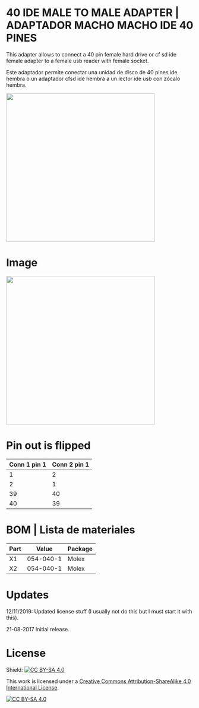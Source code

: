 # 40 IDE MALE TO MALE ADAPTER | ADAPTADOR MACHO MACHO IDE 40 PINES

This adapter allows to connect a 40 pin female hard drive or cf sd ide female adapter to a female usb reader with female socket.

Este adaptador permite conectar una unidad de disco de 40 pines ide hembra o un adaptador cfsd ide hembra a un lector ide usb con zócalo hembra.

<img src="https://github.com/arananet/44-ide-male-to-male/blob/master/images/USB2SATAIDE.B.jpg?raw=true" width="400">


# Image

<img src="https://github.com/arananet/40-ide-male-to-male/blob/master/images/image.png?raw=true" width="400">

# Pin out is flipped

| Conn 1 pin 1 | Conn 2 pin 1 | 
| -------------| -------------|
| 1            | 2            |
| 2            | 1            |
| 39           | 40           |
| 40           | 39           |


# BOM | Lista de materiales

| Part            | Value                   | Package                        |
| --------------- | ----------------------- | ------------------------------ |      
|  X1             | 054-040-1               | Molex                          |
|  X2             | 054-040-1               | Molex                          |

# Updates

12/11/2019: Updated license stuff (I usually not do this but I must start it with this).

21-08-2017 Initial release.

# License

Shield: [![CC BY-SA 4.0][cc-by-sa-shield]][cc-by-sa]

This work is licensed under a [Creative Commons Attribution-ShareAlike 4.0
International License][cc-by-sa].

[![CC BY-SA 4.0][cc-by-sa-image]][cc-by-sa]

[cc-by-sa]: http://creativecommons.org/licenses/by-sa/4.0/
[cc-by-sa-image]: https://licensebuttons.net/l/by-sa/4.0/88x31.png
[cc-by-sa-shield]: https://img.shields.io/badge/License-CC%20BY--SA%204.0-lightgrey.svg
